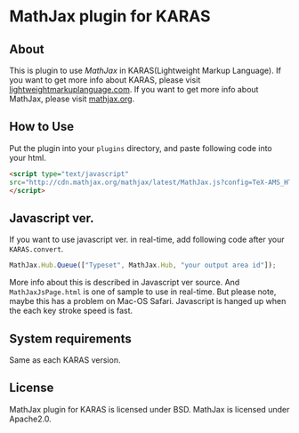 # MathJax plugin for KARAS



## About

This is plugin to use *MathJax* in KARAS(Lightweight Markup Language).
If you want to get more info about KARAS, please visit [lightweightmarkuplanguage.com](http://lightweightmarkuplanguage.com).
If you want to get more info about MathJax, please visit [mathjax.org](http://www.mathjax.org/).


## How to Use

Put the plugin into your ``plugins`` directory, and paste following code into your html.

```html
<script type="text/javascript"
src="http://cdn.mathjax.org/mathjax/latest/MathJax.js?config=TeX-AMS_HTML">
</script>
```

## Javascript ver.

If you want to use javascript ver. in real-time, add following code after your ``KARAS.convert``.

```javascript
MathJax.Hub.Queue(["Typeset", MathJax.Hub, "your output area id"]);
```
More info about this is described in Javascript ver source.
And ```MathJaxJsPage.html``` is one of sample to use in real-time.
But please note, maybe this has a problem on Mac-OS Safari.
Javascript is hanged up when the each key stroke speed is fast.



## System requirements

Same as each KARAS version.



## License

MathJax plugin for KARAS is licensed under BSD.
MathJax is licensed under Apache2.0.